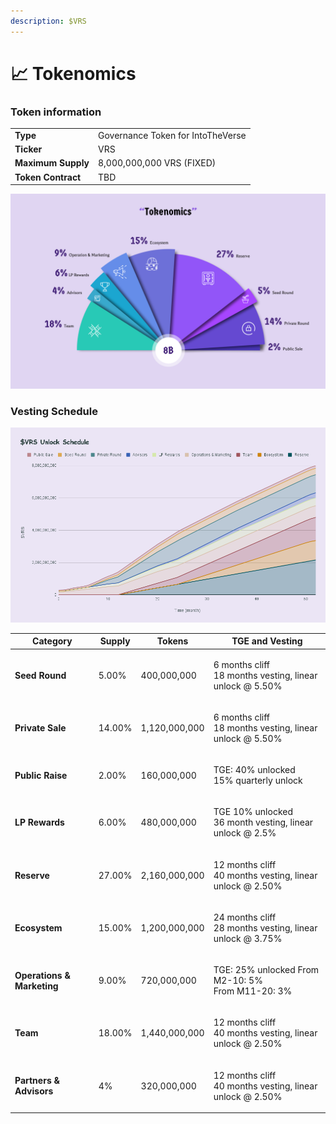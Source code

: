 ```yaml
---
description: $VRS
---
```


# 📈 Tokenomics

### **Token information** <a href="#token-information" id="token-information"></a>

|                    |                                   |
| ------------------ | --------------------------------- |
| **Type**           | Governance Token for IntoTheVerse |
| **Ticker**         | VRS                               |
| **Maximum Supply** | 8,000,000,000 VRS (FIXED)         |
| **Token Contract** | TBD                               |

![Tokenomics](../.gitbook/assets/Tokenomics-2.png)

### Vesting Schedule

![](<../.gitbook/assets/$VRS Unlock Schedule.png>)

| Category                   | Supply | Tokens        | TGE and Vesting                                                    |
| -------------------------- | ------ | ------------- | ------------------------------------------------------------------ |
| **Seed Round**             | 5.00%  | 400,000,000   | <p>6 months cliff<br>18 months vesting, linear unlock @ 5.50%</p>  |
| **Private Sale**           | 14.00% | 1,120,000,000 | <p>6 months cliff<br>18 months vesting, linear unlock @ 5.50%</p>  |
| **Public Raise**           | 2.00%  | 160,000,000   | <p>TGE: 40% unlocked<br>15% quarterly unlock</p>                   |
| **LP Rewards**             | 6.00%  | 480,000,000   | <p>TGE 10% unlocked<br>36 month vesting, linear unlock @ 2.5%</p>  |
| **Reserve**                | 27.00% | 2,160,000,000 | <p>12 months cliff<br>40 months vesting, linear unlock @ 2.50%</p> |
| **Ecosystem**              | 15.00% | 1,200,000,000 | <p>24 months cliff<br>28 months vesting, linear unlock @ 3.75%</p> |
| **Operations & Marketing** | 9.00%  | 720,000,000   | <p>TGE: 25% unlocked From M2-10: 5%<br>From M11-20: 3%</p>         |
| **Team**                   | 18.00% | 1,440,000,000 | <p>12 months cliff<br>40 months vesting, linear unlock @ 2.50%</p> |
| **Partners & Advisors**    | 4%     | 320,000,000   | <p>12 months cliff<br>40 months vesting, linear unlock @ 2.50%</p> |

